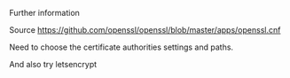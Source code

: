 Further information

Source https://github.com/openssl/openssl/blob/master/apps/openssl.cnf

Need to choose the certificate authorities settings and paths.

And also try letsencrypt
